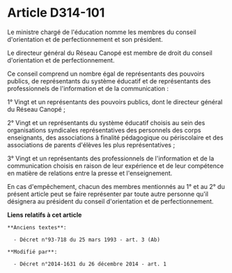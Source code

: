 # Article D314-101

Le ministre chargé de l'éducation nomme les membres du conseil d'orientation et de perfectionnement et son président. 

Le directeur général du    Réseau Canopé est membre de droit du conseil d'orientation et de perfectionnement. 

Ce conseil comprend un nombre égal de représentants des pouvoirs publics, de représentants du système éducatif et de
représentants des professionnels de l'information et de la communication : 

1° Vingt et un représentants des pouvoirs publics, dont le directeur général du    Réseau Canopé ; 

2° Vingt et un représentants du système éducatif choisis au sein des organisations syndicales représentatives des personnels
des corps enseignants, des associations à finalité pédagogique ou périscolaire et des associations de parents d'élèves les
plus représentatives ; 

3° Vingt et un représentants des professionnels de l'information et de la communication choisis en raison de leur expérience
et de leur compétence en matière de relations entre la presse et l'enseignement. 

En cas d'empêchement, chacun des membres mentionnés au 1° et au 2° du présent article peut se faire représenter par toute
autre personne qu'il désignera au président du conseil d'orientation et de perfectionnement.

**Liens relatifs à cet article**

	**Anciens textes**:

	  - Décret n°93-718 du 25 mars 1993 - art. 3 (Ab)

	**Modifié par**:

	  - Décret n°2014-1631 du 26 décembre 2014 - art. 1
